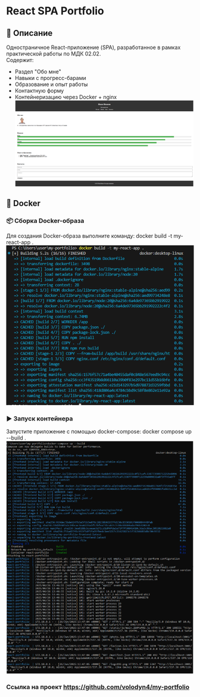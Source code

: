 # React SPA Portfolio

## 📌 Описание

Одностраничное React-приложение (SPA), разработанное в рамках практической работы по МДК 02.02.  
Содержит:

- Раздел "Обо мне"
- Навыки с прогресс-барами
- Образование и опыт работы
- Контактную форму
- Контейнеризацию через Docker + nginx
![Portfolio Screenshot](./public/site.PNG) 

## 🐳 Docker 

### 📦 Сборка Docker-образа

Для создания Docker-образа выполните команду:
docker build -t my-react-app .
![Результат сборки](./public/docker.PNG) 

### ▶️ Запуск контейнера

Запустите приложение с помощью docker-compose:
docker compose up --build .
![Приложение запущено, контейнер работает](./public/docker1.PNG)

### Ссылка на проект https://github.com/volodyn4/my-portfolio